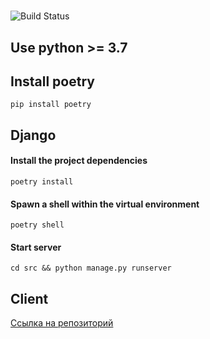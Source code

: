 # 
![Build Status](https://img.shields.io/github/workflow/status/unbrokenguy/sys-arch-server/lint?label=linters)


## Use python >= 3.7

## Install poetry
```shell
pip install poetry
```

## Django

#### Install the project dependencies
```shell
poetry install 
```

#### Spawn a shell within the virtual environment
```shell
poetry shell
```

#### Start server
```shell
cd src && python manage.py runserver
```

## Client

[Ссылка на репозиторий](https://github.com/unbrokenguy/sys-arch-client)
